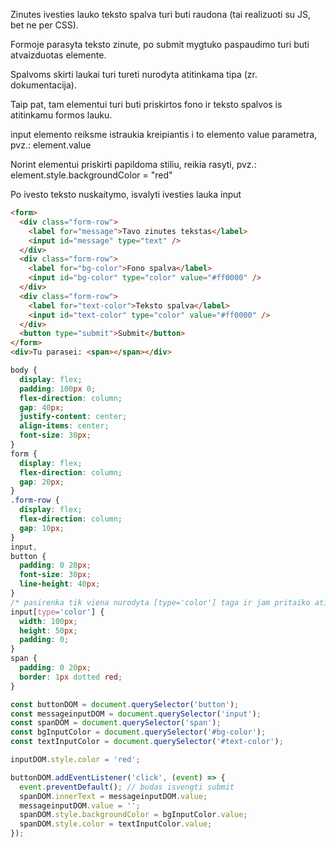 Zinutes ivesties lauko teksto spalva turi buti raudona (tai realizuoti su JS, bet ne per CSS).

Formoje parasyta teksto zinute, po submit mygtuko paspaudimo turi buti atvaizduotas <span> elemente.

Spalvoms skirti laukai turi tureti nurodyta atitinkama tipa (zr. dokumentacija).

Taip pat, tam <span> elementui turi buti priskirtos fono ir teksto spalvos is atitinkamu formos lauku.

input elemento reiksme istraukia kreipiantis i to elemento value parametra, pvz.: element.value

Norint elementui priskirti papildoma stiliu, reikia rasyti, pvz.: element.style.backgroundColor = "red"

Po ivesto teksto nuskaitymo, isvalyti ivesties lauka input

```html
<form>
  <div class="form-row">
    <label for="message">Tavo zinutes tekstas</label>
    <input id="message" type="text" />
  </div>
  <div class="form-row">
    <label for="bg-color">Fono spalva</label>
    <input id="bg-color" type="color" value="#ff0000" />
  </div>
  <div class="form-row">
    <label for="text-color">Teksto spalva</label>
    <input id="text-color" type="color" value="#ff0000" />
  </div>
  <button type="submit">Submit</button>
</form>
<div>Tu parasei: <span></span></div>
```

```css
body {
  display: flex;
  padding: 100px 0;
  flex-direction: column;
  gap: 40px;
  justify-content: center;
  align-items: center;
  font-size: 30px;
}
form {
  display: flex;
  flex-direction: column;
  gap: 20px;
}
.form-row {
  display: flex;
  flex-direction: column;
  gap: 10px;
}
input,
button {
  padding: 0 20px;
  font-size: 30px;
  line-height: 40px;
}
/* pasirenka tik viena nurodyta [type='color'] taga ir jam pritaiko atitinkama stiliu, visime kitiems galioja bendras input stilius*/
input[type='color'] {
  width: 100px;
  height: 50px;
  padding: 0;
}
span {
  padding: 0 20px;
  border: 1px dotted red;
}
```

```js
const buttonDOM = document.querySelector('button');
const messageinputDOM = document.querySelector('input');
const spanDOM = document.querySelector('span');
const bgInputColor = document.querySelector('#bg-color');
const textInputColor = document.querySelector('#text-color');

inputDOM.style.color = 'red';

buttonDOM.addEventListener('click', (event) => {
  event.preventDefault(); // budas isvengti submit
  spanDOM.innerText = messageinputDOM.value;
  messageinputDOM.value = '';
  spanDOM.style.backgroundColor = bgInputColor.value;
  spanDOM.style.color = textInputColor.value;
});
```

